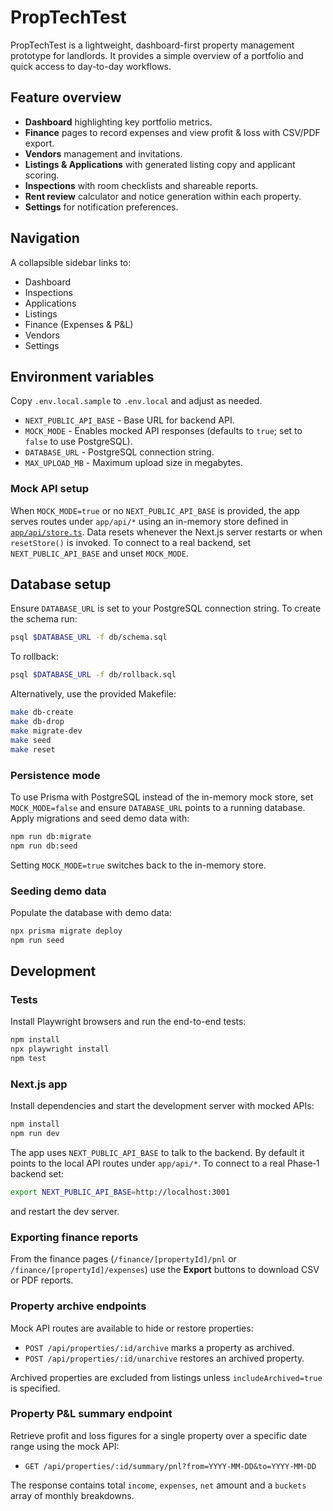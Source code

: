 # PropTechTest

PropTechTest is a lightweight, dashboard-first property management prototype for landlords. It provides a simple overview of a portfolio and quick access to day-to-day workflows.

## Feature overview

- **Dashboard** highlighting key portfolio metrics.
- **Finance** pages to record expenses and view profit & loss with CSV/PDF export.
- **Vendors** management and invitations.
- **Listings & Applications** with generated listing copy and applicant scoring.
- **Inspections** with room checklists and shareable reports.
- **Rent review** calculator and notice generation within each property.
- **Settings** for notification preferences.

## Navigation

A collapsible sidebar links to:

- Dashboard
- Inspections
- Applications
- Listings
- Finance (Expenses & P&L)
- Vendors
- Settings

## Environment variables

Copy `.env.local.sample` to `.env.local` and adjust as needed.

* `NEXT_PUBLIC_API_BASE` - Base URL for backend API.
* `MOCK_MODE` - Enables mocked API responses (defaults to `true`; set to `false` to use PostgreSQL).
* `DATABASE_URL` - PostgreSQL connection string.
* `MAX_UPLOAD_MB` - Maximum upload size in megabytes.

### Mock API setup

When `MOCK_MODE=true` or no `NEXT_PUBLIC_API_BASE` is provided, the app serves routes under `app/api/*` using an in-memory store defined in [`app/api/store.ts`](app/api/store.ts). Data resets whenever the Next.js server restarts or when `resetStore()` is invoked. To connect to a real backend, set `NEXT_PUBLIC_API_BASE` and unset `MOCK_MODE`.

## Database setup

Ensure `DATABASE_URL` is set to your PostgreSQL connection string. To create the schema run:

```bash
psql $DATABASE_URL -f db/schema.sql
```

To rollback:

```bash
psql $DATABASE_URL -f db/rollback.sql
```

Alternatively, use the provided Makefile:

```bash
make db-create
make db-drop
make migrate-dev
make seed
make reset
```

### Persistence mode

To use Prisma with PostgreSQL instead of the in-memory mock store, set `MOCK_MODE=false` and ensure `DATABASE_URL` points to a running database. Apply migrations and seed demo data with:

```bash
npm run db:migrate
npm run db:seed
```

Setting `MOCK_MODE=true` switches back to the in-memory store.

### Seeding demo data

Populate the database with demo data:

```bash
npx prisma migrate deploy
npm run seed
```

## Development

### Tests

Install Playwright browsers and run the end-to-end tests:

```bash
npm install
npx playwright install
npm test
```

### Next.js app

Install dependencies and start the development server with mocked APIs:

```bash
npm install
npm run dev
```

The app uses `NEXT_PUBLIC_API_BASE` to talk to the backend. By default it points to the local API routes under `app/api/*`. To connect to a real Phase‑1 backend set:

```bash
export NEXT_PUBLIC_API_BASE=http://localhost:3001
```

and restart the dev server.

### Exporting finance reports

From the finance pages (`/finance/[propertyId]/pnl` or `/finance/[propertyId]/expenses`) use the **Export** buttons to download CSV or PDF reports.

### Property archive endpoints

Mock API routes are available to hide or restore properties:

- `POST /api/properties/:id/archive` marks a property as archived.
- `POST /api/properties/:id/unarchive` restores an archived property.

Archived properties are excluded from listings unless `includeArchived=true` is specified.

### Property P&L summary endpoint

Retrieve profit and loss figures for a single property over a specific date range using the mock API:

- `GET /api/properties/:id/summary/pnl?from=YYYY-MM-DD&to=YYYY-MM-DD`

The response contains total `income`, `expenses`, `net` amount and a `buckets` array of monthly breakdowns.

